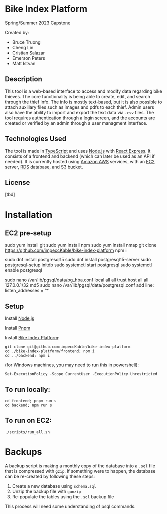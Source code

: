 # Bike Index Platform
Spring/Summer 2023 Capstone

Created by:
- Bruce Truong
- Cheng Lin
- Cristian Salazar
- Emerson Peters
- Matt Istvan

## Description

This tool is a web-based interface to access and modify data regarding bike thieves. The core functionality is being able to create, edit, and search through the thief info. The info is mostly text-based, but it is also possible to attach auxillary files such as images and pdfs to each thief. Admin users also have the ability to import and export the text data via `.csv` files. The tool requires authentication through a login screen, and the accounts are created or verified by an admin through a user managment interface.

## Technologies Used

The tool is made in [TypeScript](https://www.typescriptlang.org/) and uses [Node.js](https://nodejs.org/en/about) with [React Express](https://www.react.express/). It consists of a frontend and backend (which can later be used as an API if needed). It is currently hosted using [Amazon AWS](https://aws.amazon.com/) services, with an [EC2](https://aws.amazon.com/ec2/) server, [RDS](https://aws.amazon.com/rds/) database, and [S3](https://aws.amazon.com/s3/) bucket.

## License

[tbd]

# Installation

## EC2 pre-setup
sudo yum install git
sudo yum install npm
sudo yum install nmap
git clone https://github.com/impeccKable/bike-index-platform
npm i

sudo dnf install postgresql15
sudo dnf install postgresql15-server
sudo postgresql-setup initdb
sudo systemctl start postgresql
sudo systemctl enable postgresql

sudo nano /var/lib/pgsql/data/pg_hba.conf
local   all             all                                     trust
host    all             all             127.0.0.1/32            md5
sudo nano /var/lib/pgsql/data/postgresql.conf
add line:
listen_addresses = '*'


## Setup

Install [Node.js](https://nodejs.org/en/download)

Install [Pnpm](https://pnpm.io/installation)

Install [Bike Index Platform](https://github.com/impeccKable/bike-index-platform):
```
git clone git@github.com:impeccKable/bike-index-platform
cd ./bike-index-platform/frontend; npm i
cd ../backend; npm i
```

(for Windows machines, you may need to run this in powershell):
```
Set-ExecutionPolicy -Scope CurrentUser -ExecutionPolicy Unrestricted
```

## To run locally:
```
cd frontend; pnpm run s
cd backend; npm run s
```

## To run on EC2:
```
./scripts/run_all.sh
```

# Backups

A backup script is making a monthly copy of the database into a `.sql` file that is compressed with `gzip`. If something were to happen, the database can be re-created by following these steps:

1. Create a new database using `schema.sql`
2. Unzip the backup file with `gunzip`
3. Re-populate the tables using the `.sql` backup file

This process will need some understanding of psql commands.
